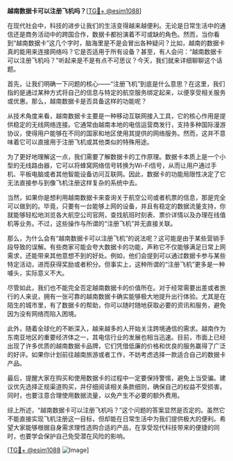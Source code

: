 **越南数据卡可以注册飞机吗？**[[TG💪+ @esim1088](https://t.me/s/esim1088)]

在现代社会中，科技的进步让我们的生活变得越来越便利。无论是日常生活中的通信还是商务活动中的跨国合作，数据卡都扮演着不可或缺的角色。然而，当你看到“越南数据卡”这几个字时，脑海里是不是会冒出各种疑问？比如，越南的数据卡真的能用来连接网络吗？它是否适用于所有设备？甚至，有人会问：“越南数据卡可以注册飞机吗？”听起来是不是有点不可思议？今天，我们就来详细聊聊这个话题。

首先，让我们明确一下问题的核心——“注册飞机”到底是什么意思？在这里，我们指的是通过某种方式将自己的信息与特定的航空服务绑定起来，以便享受相关服务或优惠。那么，越南数据卡是否具备这样的功能呢？

从技术角度来看，越南数据卡主要是一种移动互联网接入工具，它的核心作用是提供稳定的无线网络连接。它通常由越南本地的电信运营商发行，支持多种国际漫游协议，使得用户能够在不同的国家和地区使用其提供的网络服务。然而，这并不意味着它可以直接用于注册飞机或其他类似的特殊用途。

为了更好地理解这一点，我们需要了解数据卡的工作原理。数据卡本质上是一个小型的无线路由器，它可以将蜂窝网络信号转换为Wi-Fi信号，从而让用户通过手机、平板电脑或者其他智能设备访问互联网。因此，数据卡的功能局限性决定了它无法直接参与到像飞机注册这样复杂的系统中去。

当然，如果你是想利用越南数据卡来查询关于航空公司或者机票的信息，那是完全可以做到的。毕竟，只要有一台能够上网的设备，并且有稳定的数据流量支持，你就能够轻松地浏览各大航空公司官网，查找航班时刻表、票价详情以及办理在线值机等业务。不过，这些操作与所谓的“注册飞机”并无直接关联。

那么，为什么会有“越南数据卡可以注册飞机”的说法呢？这可能是由于某些营销手段导致的误解。有些商家可能会夸大数据卡的功能，声称它不仅能够满足日常上网需求，还能带来其他意想不到的好处。例如，他们会提到可以通过数据卡参与某些特定活动，进而获得奖励或者积分。但事实上，这种所谓的“注册飞机”更多是一种噱头，实际意义不大。

尽管如此，我们也不能完全否定越南数据卡的价值所在。对于经常需要出差或者旅行的人来说，拥有一张可靠的越南数据卡确实能够极大地提升出行体验。尤其是在陌生的城市里，有了数据卡的帮助，你可以随时随地获取必要的资讯和服务，避免因为没有网络而陷入困境。

此外，随着全球化的不断深入，越来越多的人开始关注跨境通信的需求。越南作为东南亚地区的重要经济体之一，其电信行业的发展也相当迅速。目前，市面上已经出现了许多优质的越南数据卡品牌，它们凭借低廉的价格和优良的服务赢得了广泛的好评。如果你计划前往越南旅游或者工作，不妨考虑选择一款适合自己的数据卡产品。

最后，提醒大家在购买和使用数据卡的过程中一定要保持警惕，避免上当受骗。建议优先选择正规渠道购买，并仔细阅读相关条款细则，确保自己的权益不受损害。同时，也要注意合理使用数据流量，以免产生不必要的额外费用。

综上所述，“越南数据卡可以注册飞机吗？”这个问题的答案显然是否定的。虽然它不能直接实现飞机注册这一目标，但却能在日常生活中为我们提供极大的便利。希望大家能够根据自身需求理性选购合适的产品，在享受现代科技带来的便捷的同时，也要学会保护自己免受潜在风险的影响。

[[TG💪+ @esim1088](https://t.me/s/esim1088) ![Image](https://i.postimg.cc/4NQfJmqS/Snipaste-2025-05-13-00-14-12.png)]
